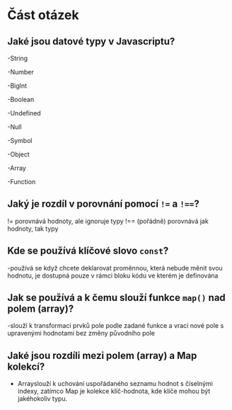 # Část otázek

## Jaké jsou datové typy v Javascriptu?
-String 

-Number

-Biglnt

-Boolean

-Undefined

-Null

-Symbol

-Object

-Array

-Function

## Jaký je rozdíl v porovnání pomocí `!=` a `!==`?
!= porovnává hodnoty, ale ignoruje typy
!== (pořádně) porovnává jak hodnoty, tak typy 
## Kde se používá klíčové slovo `const`?
-používá se když chcete deklarovat proměnnou, která nebude měnit svou hodnotu, je dostupná pouze v rámci bloku kódu ve kterém je definována
## Jak se používá a k čemu slouží funkce `map()` nad polem (array)?
-slouží k transformaci prvků pole podle zadané funkce a vrací nové pole s upravenými hodnotami bez změny původního pole
## Jaké jsou rozdíli mezi polem (array) a Map kolekcí?
- Arrayslouží k uchování uspořádaného seznamu hodnot s číselnými indexy, zatímco Map je kolekce klíč-hodnota, kde klíče mohou být jakéhokoliv typu.
